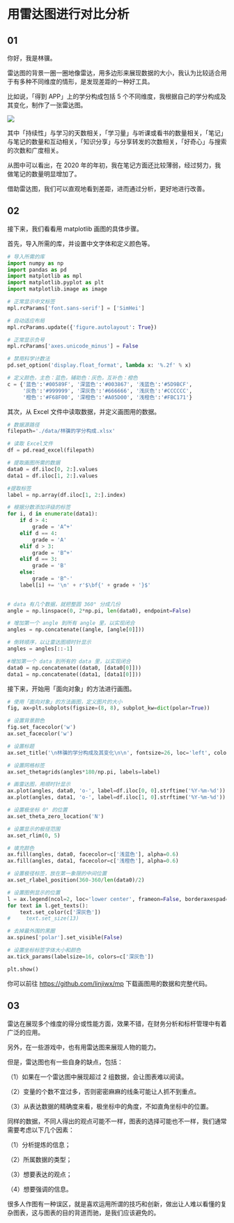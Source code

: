 #  用雷达图进行对比分析

## 01

你好，我是林骥。

雷达图的背景一圈一圈地像雷达，用多边形来展现数据的大小，我认为比较适合用于有多种不同维度的情形，是发现差距的一种好工具。

比如说，「得到 APP」上的学分构成包括 5 个不同维度，我根据自己的学分构成及其变化，制作了一张雷达图。

![ ](https://tva1.sinaimg.cn/large/007S8ZIlgy1gfzorvkm3mj30po0swtfh.jpg)

其中「持续性」与学习的天数相关，「学习量」与听课或看书的数量相关，「笔记」与笔记的数量和互动相关，「知识分享」与分享转发的次数相关，「好奇心」与搜索的次数和广度相关。

从图中可以看出，在 2020 年的年初，我在笔记方面还比较薄弱，经过努力，我做笔记的数量明显增加了。

借助雷达图，我们可以直观地看到差距，进而通过分析，更好地进行改善。

## 02

接下来，我们看看用 matplotlib 画图的具体步骤。

首先，导入所需的库，并设置中文字体和定义颜色等。

```python
# 导入所需的库
import numpy as np
import pandas as pd
import matplotlib as mpl
import matplotlib.pyplot as plt
import matplotlib.image as image

# 正常显示中文标签
mpl.rcParams['font.sans-serif'] = ['SimHei']

# 自动适应布局
mpl.rcParams.update({'figure.autolayout': True})

# 正常显示负号
mpl.rcParams['axes.unicode_minus'] = False

# 禁用科学计数法
pd.set_option('display.float_format', lambda x: '%.2f' % x) 

# 定义颜色，主色：蓝色，辅助色：灰色，互补色：橙色
c = {'蓝色':'#00589F', '深蓝色':'#003867', '浅蓝色':'#5D9BCF',
     '灰色':'#999999', '深灰色':'#666666', '浅灰色':'#CCCCCC',
     '橙色':'#F68F00', '深橙色':'#A05D00', '浅橙色':'#FBC171'}
```

其次，从 Excel 文件中读取数据，并定义画图用的数据。

```python
# 数据源路径
filepath='./data/林骥的学分构成.xlsx'

# 读取 Excel文件
df = pd.read_excel(filepath)

# 提取画图所需的数据
data0 = df.iloc[0, 2:].values
data1 = df.iloc[1, 2:].values

#提取标签
label = np.array(df.iloc[1, 2:].index)

# 根据分数添加评级的标签
for i, d in enumerate(data1):
    if d > 4:
        grade = 'A^+'
    elif d == 4:
        grade = 'A'
    elif d > 3:
        grade = 'B^+'
    elif d == 3:
        grade = 'B'
    else:
        grade = 'B^-'
    label[i] += '\n' + r'$\bf{' + grade + '}$'
    

# data 有几个数据，就把整圆 360° 分成几份
angle = np.linspace(0, 2*np.pi, len(data0), endpoint=False)

# 增加第一个 angle 到所有 angle 里，以实现闭合
angles = np.concatenate((angle, [angle[0]]))

# 倒转顺序，以让雷达图顺时针显示
angles = angles[::-1]

#增加第一个 data 到所有的 data 里，以实现闭合
data0 = np.concatenate((data0, [data0[0]]))
data1 = np.concatenate((data1, [data1[0]]))
```

接下来，开始用「面向对象」的方法进行画图。

```python
# 使用「面向对象」的方法画图，定义图片的大小
fig, ax=plt.subplots(figsize=(8, 8), subplot_kw=dict(polar=True))

# 设置背景颜色
fig.set_facecolor('w')
ax.set_facecolor('w')

# 设置标题
ax.set_title('\n林骥的学分构成及其变化\n\n', fontsize=26, loc='left', color=c['深灰色']) 

# 设置网格标签
ax.set_thetagrids(angles*180/np.pi, labels=label)

# 画雷达图，用顺时针显示
ax.plot(angles, data0, 'o-', label=df.iloc[0, 0].strftime('%Y-%m-%d'))
ax.plot(angles, data1, 'o-', label=df.iloc[1, 0].strftime('%Y-%m-%d'))

# 设置极坐标 0° 的位置
ax.set_theta_zero_location('N') 

# 设置显示的极径范围
ax.set_rlim(0, 5)

# 填充颜色
ax.fill(angles, data0, facecolor=c['浅蓝色'], alpha=0.6)
ax.fill(angles, data1, facecolor=c['浅橙色'], alpha=0.6)

# 设置极径标签，放在第一象限的中间位置
ax.set_rlabel_position(360-360/len(data0)/2)

# 设置图例显示的位置
l = ax.legend(ncol=2, loc='lower center', frameon=False, borderaxespad=-3, fontsize=13)
for text in l.get_texts():
    text.set_color(c['深灰色'])
#     text.set_size(13)

# 去掉最外围的黑圈
ax.spines['polar'].set_visible(False) 

# 设置坐标标签字体大小和颜色
ax.tick_params(labelsize=16, colors=c['深灰色'])

plt.show()
```

你可以前往 https://github.com/linjiwx/mp 下载画图用的数据和完整代码。

## 03

雷达在展现多个维度的得分或性能方面，效果不错，在财务分析和标杆管理中有着广泛的应用。

另外，在一些游戏中，也有用雷达图来展现人物的能力。

但是，雷达图也有一些自身的缺点，包括：

（1）如果在一个雷达图中展现超过 2 组数据，会让图表难以阅读。

（2）变量的个数不宜过多，否则密密麻麻的线条可能让人抓不到重点。

（3）从表达数据的精确度来看，极坐标中的角度，不如直角坐标中的位置。

同样的数据，不同人得出的观点可能不一样，图表的选择可能也不一样，我们通常需要考虑以下几个因素：

（1）分析提炼的信息；

（2）所属数据的类型；

（3）想要表达的观点；

（4）想要强调的信息。

很多人作图有一种误区，就是喜欢运用所谓的技巧和创新，做出让人难以看懂的复杂图表，这与图表的目的背道而驰，是我们应该避免的。

